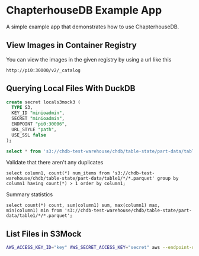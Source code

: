 # ChapterhouseDB Example App

A simple example app that demonstrates how to use ChapterhouseDB.

## View Images in Container Registry

You can view the images in the given registry by using a url like this
```
http://pi0:30000/v2/_catalog
```

## Querying Local Files With DuckDB
```sql
create secret locals3mock3 (
  TYPE S3,
  KEY_ID "minioadmin",
  SECRET "minioadmin",
  ENDPOINT "pi0:30006",
  URL_STYLE "path",
  USE_SSL false
);

select * from 's3://chdb-test-warehouse/chdb/table-state/part-data/table1/0/d_2_0.parquet';
```

Validate that there aren't any duplicates
```
select column1, count(*) num_items from 's3://chdb-test-warehouse/chdb/table-state/part-data/table1/*/*.parquet' group by column1 having count(*) > 1 order by column1;
```

Summary statistics
```
select count(*) count, sum(column1) sum, max(column1) max, min(column1) min from 's3://chdb-test-warehouse/chdb/table-state/part-data/table1/*/*.parquet';
```

## List Files in S3Mock
```bash
AWS_ACCESS_KEY_ID="key" AWS_SECRET_ACCESS_KEY="secret" aws --endpoint-url http://localhost:9090 s3 ls s3://default/ --recursive
```
